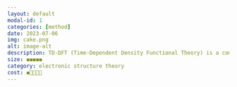 ```yaml
---
layout: default
modal-id: 1
categories: [method]
date: 2023-07-06
img: cake.png
alt: image-alt
description: TD-DFT (Time-Dependent Density Functional Theory) is a computational method used in quantum chemistry to study electronic excitations. It extends the widely used DFT method to calculate excited states and transitions. TD-DFT treats excited states as perturbations on the ground state and uses the time-dependent electron density to describe them. It is used to analyze absorption spectra, electronic transitions, and optical properties in various fields.
size: ◼️◼️◼️◼️◼️
category: electronic structure theory
cost: ◼️🔲🔲🔲🔲
---
```

